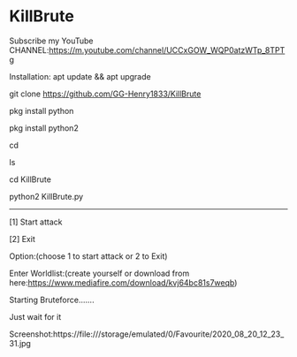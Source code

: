 # KillBrute
Subscribe my YouTube CHANNEL:https://m.youtube.com/channel/UCCxGOW_WQP0atzWTp_8TPTg

Installation:
apt update && apt upgrade

git clone https://github.com/GG-Henry1833/KillBrute

pkg install python

pkg install python2

cd

ls

cd KillBrute

python2 KillBrute.py

----------------------------

[1] Start attack

[2] Exit

Option:(choose 1 to start attack or 2 to Exit)

Enter Worldlist:(create yourself or download from here:https://www.mediafire.com/download/kvj64bc81s7weqb)

Starting Bruteforce.......

Just wait for it

Screenshot:https://file:///storage/emulated/0/Favourite/2020_08_20_12_23_31.jpg
